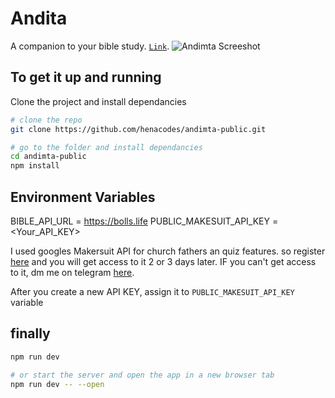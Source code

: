   # Andita

A companion to your bible study. [`Link`](andimta.netlify,app).
![Andimta Screeshot](https://i.ibb.co/zFBQYrB/image-2023-09-28-09-36-50.png)

## To get it up and running

Clone the project and install dependancies
```bash
# clone the repo
git clone https://github.com/henacodes/andimta-public.git

# go to the folder and install dependancies
cd andimta-public
npm install
```

## Environment Variables

BIBLE_API_URL = https://bolls.life
PUBLIC_MAKESUIT_API_KEY = <Your_API_KEY>


I used googles Makersuit API for church fathers an quiz features. so register [here](https://makersuite.google.com) and you will get access to it 2 or 3 days later.
IF you can't get access to it, dm me on telegram [here](https://t.me/henacodes).

After you create a new API KEY, assign it to `PUBLIC_MAKESUIT_API_KEY` variable

## finally 

```bash
npm run dev

# or start the server and open the app in a new browser tab
npm run dev -- --open
```


